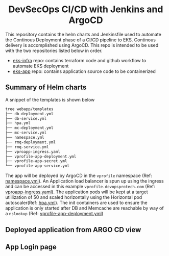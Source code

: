 <h1 align="center">DevSecOps CI/CD with Jenkins and ArgoCD</h1>

This repository contains the helm charts and Jenkinsfile used to automate the Continous Deployment phase of a CI/CD pipeline to EKS. Continous delivery is accomplished using ArgoCD. This repo is intended to be used with the two repositories listed below in order.
- [eks-infra](https://github.com/yemisprojects/eks-infra) repo: contains terraform code and github workflow to automate EKS deployment
- [eks-app](https://github.com/yemisprojects/eks-app) repo: contains application source code to be containerized

## Summary of Helm charts
A snippet of the templates is shown below
```sh                                                                                                                                                                        
tree webapp/templates
├── db-deployment.yml
├── db-service.yml
├── hpa.yml
├── mc-deployment.yml
├── mc-service.yml
├── namespace.yml
├── rmq-deployment.yml
├── rmq-service.yml
├── vproapp-ingress.yaml
├── vprofile-app-deployment.yml
├── vprofile-app-secret.yml
└── vprofile-app-service.yml
```

The app will be deployed by ArgoCD in the `vprofile` namespace (Ref: [namespace.yml](https://github.com/yemisprojects/kubernetes-manifests/blob/main/webapp/templates/namespace.yml)). An Application load balancer is spun up using the ingress and can be accessed in this example `vprofile.devopsprotech.com` (Ref: [vproapp-ingress.yaml](https://github.com/yemisprojects/kubernetes-manifests/blob/main/webapp/templates/vproapp-ingress.yaml)). The application pods will be kept at a target utiilization of 50 and scaled horizontally using the Horizontal pod autoscaler(Ref: [hpa.yml](https://github.com/yemisprojects/kubernetes-manifests/blob/main/webapp/templates/hpa.yml)). The init containers are used to ensure the application is only started after DB and Memcache are reachable by way of a `nslookup` (Ref: [vprofile-app-deployment.yml](https://github.com/yemisprojects/kubernetes-manifests/blob/main/webapp/templates/vprofile-app-deployment.yml))

## Deployed application from ARGO CD view



## App Login page

